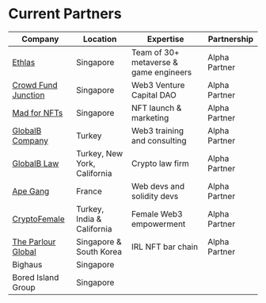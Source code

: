 # Current Partners

| Company                                                   | Location                     | Expertise                              | Partnership   |
| --------------------------------------------------------- | ---------------------------- | -------------------------------------- | ------------- |
| [Ethlas](https://ethlas.com/)                             | Singapore                    | Team of 30+ metaverse & game engineers | Alpha Partner |
| [Crowd Fund Junction](https://www.crowdfundjunction.com/) | Singapore                    | Web3 Venture Capital DAO               | Alpha Partner |
| [Mad for NFTs](https://madfornfts.com/)                   | Singapore                    | NFT launch & marketing                 | Alpha Partner |
| [GlobalB Company](https://globalb.com.tr/)                | Turkey                       | Web3 training and consulting           | Alpha Partner |
| [GlobalB Law](https://www.globalblaw.com/)                | Turkey, New York, California | Crypto law firm                        | Alpha Partner |
| [Ape Gang](https://apegang.art/#loaded)                   | France                       | Web devs and solidity devs             | Alpha Partner |
| [CryptoFemale](https://www.cryptofemale.org/)             | Turkey, India & California   | Female Web3 empowerment                | Alpha Partner |
| [The Parlour Global](https://qrco.de/bbJXLk)              | Singapore & South Korea      | IRL NFT bar chain                      | Alpha Partner |
| Bighaus                                                   | Singapore                    |                                        |               |
| Bored Island Group                                        | Singapore                    |                                        |               |

